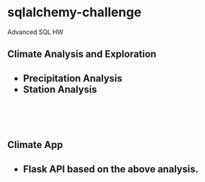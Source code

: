 # sqlalchemy-challenge
Advanced SQL HW

<h2>Climate Analysis and Exploration<h2>

<ul>
<li>Precipitation Analysis</li>
<li>Station Analysis</li></ul>
<br>
<br>


<h2>Climate App<h2>

<ul>
<li>Flask API based on the above analysis.</li></ul>
